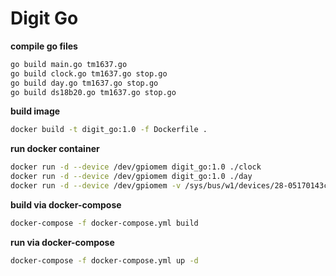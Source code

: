 # Digit Go

**compile go files**
```bash
go build main.go tm1637.go
go build clock.go tm1637.go stop.go
go build day.go tm1637.go stop.go
go build ds18b20.go tm1637.go stop.go
```

**build image**
```bash
docker build -t digit_go:1.0 -f Dockerfile .
```

**run docker container**
```bash
docker run -d --device /dev/gpiomem digit_go:1.0 ./clock
docker run -d --device /dev/gpiomem digit_go:1.0 ./day
docker run -d --device /dev/gpiomem -v /sys/bus/w1/devices/28-05170143ccff/w1_slave:/sys/bus/w1/devices/28-05170143ccff/w1_slave digit_go:1.0 ./ds18b20
```

**build via docker-compose**
```bash
docker-compose -f docker-compose.yml build
```

**run via docker-compose**
```bash
docker-compose -f docker-compose.yml up -d
```